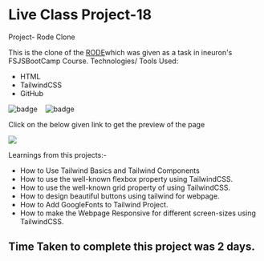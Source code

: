 # Live Class Project-18

Project- Rode Clone

This is the clone of the [RODE](https://rode.com/en)which was given as a task in ineuron's FSJSBootCamp Course.
Technologies/ Tools Used:

- HTML
- TailwindCSS
- GitHub

![badge](https://img.shields.io/badge/HTML5-E34F26?style=for-the-badge&logo=html5&logoColor=white)&nbsp;&nbsp;&nbsp;
![badge](https://img.shields.io/badge/Tailwind_CSS-38B2AC?style=for-the-badge&logo=tailwind-css&logoColor=white)


Click on the below given link to get the preview of the page

<a href="https://pujari-rode.netlify.app/">
<img src="https://img.shields.io/badge/Vercel-000000?style=for-the-badge&logo=vercel&logoColor=white">
</a>

Learnings from this projects:-
* How to Use Tailwind Basics and Tailwind Components
* How to use the well-known flexbox property using TailwindCSS.
* How to use the well-known grid property of using TailwindCSS.
* How to design beautiful buttons using tailwind for webpage.
* How to Add GoogleFonts to Tailwind Project.
* How to make the Webpage Responsive for different screen-sizes using TailwindCSS.

## Time Taken to complete this project was 2 days.